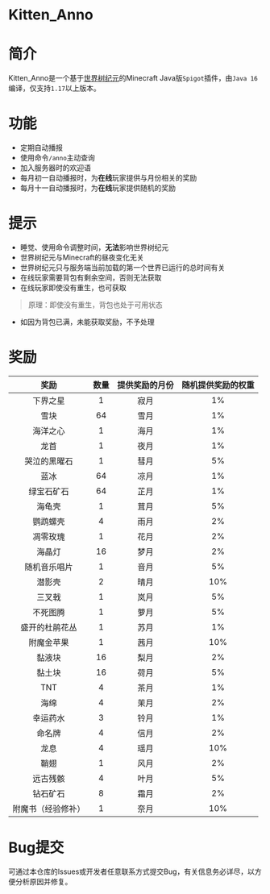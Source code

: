 Kitten_Anno
=
# 简介
Kitten_Anno是一个基于[世界树纪元](https://github.com/Kittengarten-Official/World_Tree_Anno)的Minecraft Java版`Spigot`插件，由`Java 16`编译，仅支持`1.17`以上版本。
# 功能
* 定期自动播报
* 使用命令`/anno`主动查询
* 加入服务器时的欢迎语
* 每月初一自动播报时，为**在线**玩家提供与月份相关的奖励
* 每月十一自动播报时，为**在线**玩家提供随机的奖励
# 提示
* 睡觉、使用命令调整时间，**无法**影响世界树纪元
* 世界树纪元与Minecraft的昼夜变化无关
* 世界树纪元只与服务端当前加载的第一个世界已运行的总时间有关
* 在线玩家需要背包有剩余空间，否则无法获取
* 在线玩家即使没有重生，也可获取
> 原理：即使没有重生，背包也处于可用状态
* 如因为背包已满，未能获取奖励，不予处理
# 奖励
|奖励             |数量|提供奖励的月份|随机提供奖励的权重|
|:--------------:|:--:|:-----------:|:--------------:|
|下界之星         | 1  |    寂月    |        1%       |
|雪块             | 64 |    雪月    |	    1%        |
|海洋之心         | 1  |	海月	|       1%        |
|龙首             | 1  |	夜月	|       1%        |
|哭泣的黑曜石      | 1  |	彗月	|        5%        |
|蓝冰             | 64 |	凉月	|       1%        |
|绿宝石矿石       | 64 |	芷月	|        1%       |
|海龟壳           | 1  |	茸月	|       5%        |
|鹦鹉螺壳         | 4  |	雨月	|       2%        |
|凋零玫瑰         | 1  |	花月	|       2%        |
|海晶灯           | 16 |	梦月	|       2%        |
|随机音乐唱片     |  1 |	音月	|        5%        |
|潜影壳           | 2  |	晴月	|       10%       |
|三叉戟           | 1  |	岚月	|       5%        |
|不死图腾         | 1  |	萝月	|       5%        |
|盛开的杜鹃花丛   | 1  |	苏月	|        1%        |
|附魔金苹果       | 1  |	茜月	|       10%       |
|黏液块           | 16 |    梨月	|       2%        |
|黏土块           | 16 |     荷月	|       5%        |
|TNT              | 4  |	茶月	|       1%        |
|海绵             | 4  |	茉月	|       2%        |
|幸运药水         | 3  |	铃月	|       1%        |
|命名牌           | 4  |	信月	|       2%        |
|龙息             | 4  |	瑶月	|       10%       |
|鞘翅             | 1  |	风月	|       2%        |
|远古残骸         | 4  |	叶月	|       5%        |
|钻石矿石         | 8  |	霜月	|       2%        |
|附魔书（经验修补）| 1  |    奈月	 |       10%       |
# Bug提交
可通过本仓库的Issues或开发者任意联系方式提交Bug，有关信息务必详尽，以方便分析原因并修复。